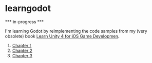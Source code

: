 # learngodot

*** in-progress ***

I'm learning Godot by reimplementing the code samples from my (very obsolete) book [Learn Unity 4 for iOS Game Developmen](https://github.com/technicat/learnunity).

1. [Chapter 1](chapter1/README.md)
2. [Chapter 2](chapter2/README.md)
3. [Chapter 3](chapter3/README.md)


